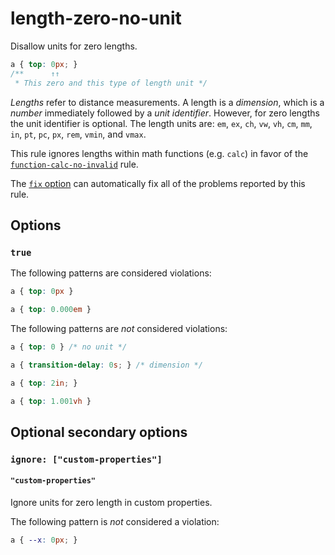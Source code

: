 # length-zero-no-unit

Disallow units for zero lengths.

```css
a { top: 0px; }
/**      ↑↑
 * This zero and this type of length unit */
```

*Lengths* refer to distance measurements. A length is a *dimension*, which is a *number* immediately followed by a *unit identifier*. However, for zero lengths the unit identifier is optional. The length units are: `em`, `ex`, `ch`, `vw`, `vh`, `cm`, `mm`, `in`, `pt`, `pc`, `px`, `rem`, `vmin`, and `vmax`.

This rule ignores lengths within math functions (e.g. `calc`) in favor of the [`function-calc-no-invalid`](../function-calc-no-invalid/README.md) rule.

The [`fix` option](../../../docs/user-guide/options.md#fix----fix) can automatically fix all of the problems reported by this rule.

## Options

### `true`

The following patterns are considered violations:

```css
a { top: 0px }
```

```css
a { top: 0.000em }
```

The following patterns are *not* considered violations:

```css
a { top: 0 } /* no unit */
```

```css
a { transition-delay: 0s; } /* dimension */
```

```css
a { top: 2in; }
```

```css
a { top: 1.001vh }
```

## Optional secondary options

### `ignore: ["custom-properties"]`

#### `"custom-properties"`

Ignore units for zero length in custom properties.

The following pattern is *not* considered a violation:

```css
a { --x: 0px; }
```
